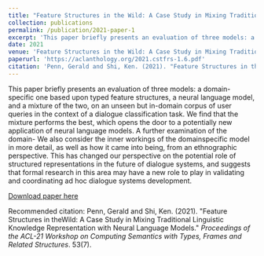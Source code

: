 ```yaml
---
title: "Feature Structures in the Wild: A Case Study in Mixing Traditional Linguistic Knowledge Representation with Neural Language Models"
collection: publications
permalink: /publication/2021-paper-1
excerpt: 'This paper briefly presents an evaluation of three models: a domain-specific one based upon typed feature structures, a neural language model, and a mixture of the two, on an unseen but in-domain corpus of user queries in the context of a dialogue classification task. We find that the mixture performs the best, which opens the door to a potentially new application of neural language models. A further examination of the domain- We also consider the inner workings of the domainspecific model in more detail, as well as how it came into being, from an ethnographic perspective. This has changed our perspective on the potential role of structured representations in the future of dialogue systems, and suggests that formal research in this area may have a new role to play in validating and coordinating ad hoc dialogue systems development.'
date: 2021
venue: 'Feature Structures in the Wild: A Case Study in Mixing Traditional Linguistic Knowledge Representation with Neural Language Models'
paperurl: 'https://aclanthology.org/2021.cstfrs-1.6.pdf'
citation: 'Penn, Gerald and Shi, Ken. (2021). "Feature Structures in theWild: A Case Study in Mixing Traditional Linguistic Knowledge Representation with Neural Language Models." <i>Proceedings of the ACL-21 Workshop on Computing Semantics with Types, Frames and Related Structures</i>. 53(7).'
---
```

This paper briefly presents an evaluation of three models: a domain-specific one based upon typed feature structures, a neural language model, and a mixture of the two, on an unseen but in-domain corpus of user queries in the context of a dialogue classification task. We find that the mixture performs the best, which opens the door to a potentially new application of neural language models. A further examination of the domain- We also consider the inner workings of the domainspecific model in more detail, as well as how it came into being, from an ethnographic perspective. This has changed our perspective on the potential role of structured representations in the future of dialogue systems, and suggests that formal research in this area may have a new role to play in validating and coordinating ad hoc dialogue systems development.

[Download paper here](https://aclanthology.org/2021.cstfrs-1.6.pdf)

Recommended citation: Penn, Gerald and Shi, Ken. (2021). "Feature Structures in theWild: A Case Study in Mixing Traditional Linguistic Knowledge Representation with Neural Language Models." <i>Proceedings of the ACL-21 Workshop on Computing Semantics with Types, Frames and Related Structures</i>. 53(7).